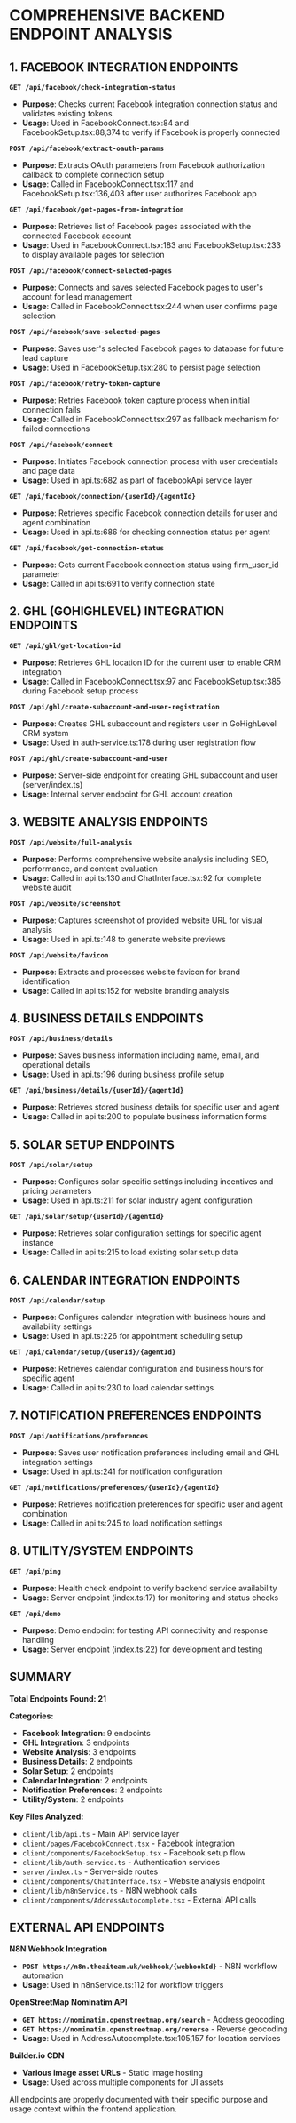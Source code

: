 # COMPREHENSIVE BACKEND ENDPOINT ANALYSIS

## **1. FACEBOOK INTEGRATION ENDPOINTS**

**`GET /api/facebook/check-integration-status`**
- **Purpose**: Checks current Facebook integration connection status and validates existing tokens
- **Usage**: Used in FacebookConnect.tsx:84 and FacebookSetup.tsx:88,374 to verify if Facebook is properly connected

**`POST /api/facebook/extract-oauth-params`** 
- **Purpose**: Extracts OAuth parameters from Facebook authorization callback to complete connection setup
- **Usage**: Called in FacebookConnect.tsx:117 and FacebookSetup.tsx:136,403 after user authorizes Facebook app

**`GET /api/facebook/get-pages-from-integration`**
- **Purpose**: Retrieves list of Facebook pages associated with the connected Facebook account
- **Usage**: Used in FacebookConnect.tsx:183 and FacebookSetup.tsx:233 to display available pages for selection

**`POST /api/facebook/connect-selected-pages`**
- **Purpose**: Connects and saves selected Facebook pages to user's account for lead management
- **Usage**: Called in FacebookConnect.tsx:244 when user confirms page selection

**`POST /api/facebook/save-selected-pages`**
- **Purpose**: Saves user's selected Facebook pages to database for future lead capture
- **Usage**: Used in FacebookSetup.tsx:280 to persist page selection

**`POST /api/facebook/retry-token-capture`**
- **Purpose**: Retries Facebook token capture process when initial connection fails
- **Usage**: Called in FacebookConnect.tsx:297 as fallback mechanism for failed connections

**`POST /api/facebook/connect`** 
- **Purpose**: Initiates Facebook connection process with user credentials and page data
- **Usage**: Used in api.ts:682 as part of facebookApi service layer

**`GET /api/facebook/connection/{userId}/{agentId}`**
- **Purpose**: Retrieves specific Facebook connection details for user and agent combination
- **Usage**: Used in api.ts:686 for checking connection status per agent

**`GET /api/facebook/get-connection-status`**
- **Purpose**: Gets current Facebook connection status using firm_user_id parameter
- **Usage**: Called in api.ts:691 to verify connection state

## **2. GHL (GOHIGHLEVEL) INTEGRATION ENDPOINTS**

**`GET /api/ghl/get-location-id`**
- **Purpose**: Retrieves GHL location ID for the current user to enable CRM integration
- **Usage**: Called in FacebookConnect.tsx:97 and FacebookSetup.tsx:385 during Facebook setup process

**`POST /api/ghl/create-subaccount-and-user-registration`**
- **Purpose**: Creates GHL subaccount and registers user in GoHighLevel CRM system
- **Usage**: Used in auth-service.ts:178 during user registration flow

**`POST /api/ghl/create-subaccount-and-user`**
- **Purpose**: Server-side endpoint for creating GHL subaccount and user (server/index.ts)
- **Usage**: Internal server endpoint for GHL account creation

## **3. WEBSITE ANALYSIS ENDPOINTS**

**`POST /api/website/full-analysis`**
- **Purpose**: Performs comprehensive website analysis including SEO, performance, and content evaluation
- **Usage**: Called in api.ts:130 and ChatInterface.tsx:92 for complete website audit

**`POST /api/website/screenshot`**
- **Purpose**: Captures screenshot of provided website URL for visual analysis
- **Usage**: Used in api.ts:148 to generate website previews

**`POST /api/website/favicon`**
- **Purpose**: Extracts and processes website favicon for brand identification
- **Usage**: Called in api.ts:152 for website branding analysis

## **4. BUSINESS DETAILS ENDPOINTS**

**`POST /api/business/details`**
- **Purpose**: Saves business information including name, email, and operational details
- **Usage**: Used in api.ts:196 during business profile setup

**`GET /api/business/details/{userId}/{agentId}`**
- **Purpose**: Retrieves stored business details for specific user and agent
- **Usage**: Called in api.ts:200 to populate business information forms

## **5. SOLAR SETUP ENDPOINTS**

**`POST /api/solar/setup`**
- **Purpose**: Configures solar-specific settings including incentives and pricing parameters
- **Usage**: Used in api.ts:211 for solar industry agent configuration

**`GET /api/solar/setup/{userId}/{agentId}`**
- **Purpose**: Retrieves solar configuration settings for specific agent instance
- **Usage**: Called in api.ts:215 to load existing solar setup data

## **6. CALENDAR INTEGRATION ENDPOINTS**

**`POST /api/calendar/setup`**
- **Purpose**: Configures calendar integration with business hours and availability settings
- **Usage**: Used in api.ts:226 for appointment scheduling setup

**`GET /api/calendar/setup/{userId}/{agentId}`**
- **Purpose**: Retrieves calendar configuration and business hours for specific agent
- **Usage**: Called in api.ts:230 to load calendar settings

## **7. NOTIFICATION PREFERENCES ENDPOINTS**

**`POST /api/notifications/preferences`**
- **Purpose**: Saves user notification preferences including email and GHL integration settings
- **Usage**: Used in api.ts:241 for notification configuration

**`GET /api/notifications/preferences/{userId}/{agentId}`**
- **Purpose**: Retrieves notification preferences for specific user and agent combination
- **Usage**: Called in api.ts:245 to load notification settings

## **8. UTILITY/SYSTEM ENDPOINTS**

**`GET /api/ping`**
- **Purpose**: Health check endpoint to verify backend service availability
- **Usage**: Server endpoint (index.ts:17) for monitoring and status checks

**`GET /api/demo`**
- **Purpose**: Demo endpoint for testing API connectivity and response handling
- **Usage**: Server endpoint (index.ts:22) for development and testing

## **SUMMARY**

**Total Endpoints Found: 21**

**Categories:**
- **Facebook Integration**: 9 endpoints
- **GHL Integration**: 3 endpoints  
- **Website Analysis**: 3 endpoints
- **Business Details**: 2 endpoints
- **Solar Setup**: 2 endpoints
- **Calendar Integration**: 2 endpoints
- **Notification Preferences**: 2 endpoints
- **Utility/System**: 2 endpoints

**Key Files Analyzed:**
- `client/lib/api.ts` - Main API service layer
- `client/pages/FacebookConnect.tsx` - Facebook integration
- `client/components/FacebookSetup.tsx` - Facebook setup flow
- `client/lib/auth-service.ts` - Authentication services
- `server/index.ts` - Server-side routes
- `client/components/ChatInterface.tsx` - Website analysis endpoint
- `client/lib/n8nService.ts` - N8N webhook calls
- `client/components/AddressAutocomplete.tsx` - External API calls

## **EXTERNAL API ENDPOINTS**

**N8N Webhook Integration**
- **`POST https://n8n.theaiteam.uk/webhook/{webhookId}`** - N8N workflow automation
- **Usage**: Used in n8nService.ts:112 for workflow triggers

**OpenStreetMap Nominatim API**
- **`GET https://nominatim.openstreetmap.org/search`** - Address geocoding
- **`GET https://nominatim.openstreetmap.org/reverse`** - Reverse geocoding
- **Usage**: Used in AddressAutocomplete.tsx:105,157 for location services

**Builder.io CDN**
- **Various image asset URLs** - Static image hosting
- **Usage**: Used across multiple components for UI assets

All endpoints are properly documented with their specific purpose and usage context within the frontend application.